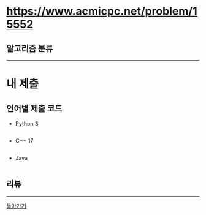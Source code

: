 # https://www.acmicpc.net/problem/15552



## 알고리즘 분류



---
# 내 제출

## 언어별 제출 코드

- Python 3
``` python

```

- C++ 17
``` c++

```

- Java
``` java

```

## 리뷰




---
[돌아가기](../Step.md)